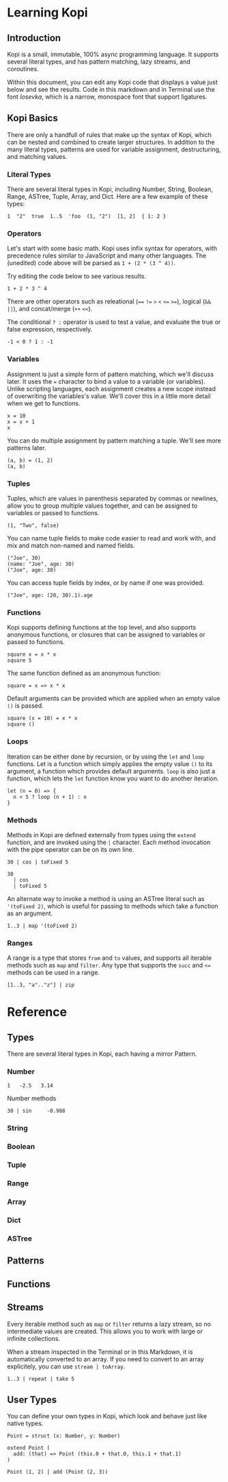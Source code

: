 # Learning Kopi

## Introduction

Kopi is a small, immutable, 100% async programming language. It supports several literal types, and has pattern matching, lazy streams, and coroutines.

Within this document, you can edit any Kopi code that displays a value just below and see the results. Code in this markdown and in Terminal use the font *Iosevka*, which is a narrow, monospace font that support ligatures.

## Kopi Basics

There are only a handfull of rules that make up the syntax of Kopi, which can be nested and combined to create larger structures. In addition to the many literal types, patterns are used for variable assignment, destructuring, and matching values.

### Literal Types

There are several literal types in Kopi, including Number, String, Boolean, Range, ASTree, Tuple, Array, and Dict. Here are a few example of these types:

```
1  "2"  true  1..5  'foo  (1, "2")  [1, 2]  { 1: 2 }
```

### Operators

Let's start with some basic math. Kopi uses infix syntax for operators, with precedence rules similar to JavaScript and many other languages. The (unedited) code above will be parsed as `1 + (2 * (3 ^ 4))`.

Try editing the code below to see various results.

```kopi
1 + 2 * 3 ^ 4
```

There are other operators such as releational (`==` `!=` `>` `<` `<=` `>=`), logical (`&&` `||`), and concat/merge (`++` `<<`).

The conditional `? :` operator is used to test a value, and evaluate the true or false expression, respectively.

```kopi
-1 < 0 ? 1 : -1
```

### Variables

Assignment is just a simple form of pattern matching, which we'll discuss later. It uses the `=` character to bind a value to a variable (or variables). Unlike scripting languages, each assignment creates a new scope instead of overwriting the variables's value. We'll cover this in a little more detail when we get to functions.

```kopi
x = 10
x = x + 1
x
```

You can do multiple assignment by pattern matching a tuple. We'll see more patterns later.

```kopi
(a, b) = (1, 2)
(a, b)
```

### Tuples

Tuples, which are values in parenthesis separated by commas or newlines, allow you to group multiple values together, and can be assigned to variables or passed to functions.

```
(1, "Two", false)
```

You can name tuple fields to make code easier to read and work with, and mix and match non-named and named fields.

```
("Joe", 30)
(name: "Joe", age: 30)
("Joe", age: 30)
```

You can access tuple fields by index, or by name if one was provided.

```kopi
("Joe", age: (20, 30).1).age
```

### Functions

Kopi supports defining functions at the top level, and also supports anonymous functions, or closures that can be assigned to variables or passed to functions.

```kopi
square x = x * x
square 5
```

The same function defined as an anonymous function:

```
square = x => x * x
```

Default arguments can be provided which are applied when an empty value `()` is passed.

```kopi
square (x = 10) = x * x
square ()
```


### Loops

Iteration can be either done by recursion, or by using the `let` and `loop` functions. Let is a function which simply applies the empty value `()` to its argument, a function which provides default arguments. `loop` is also just a function, which lets the `let` function know you want to do another iteration.

```kopi
let (n = 0) => {
  n < 5 ? loop (n + 1) : n
}
```

### Methods

Methods in Kopi are defined externally from types using the `extend` function, and are invoked using the `|` character. Each method invocation with the pipe operator can be on its own line.

```kopi
30 | cos | toFixed 5

30
  | cos
  | toFixed 5
```

An alternate way to invoke a method is using an ASTree literal such as `'(toFixed 2)`, which is useful for passing to methods which take a function as an argument.

```kopi
1..3 | map '(toFixed 2)
```

### Ranges

A range is a type that stores `from` and `to` values, and supports all iterable methods such as `map` and `filter`. Any type that supports the `succ` and `<=` methods can be used in a range.

```kopi
[1..3, "a".."z"] | zip
```


# Reference

## Types

There are several literal types in Kopi, each having a mirror Pattern.

### Number

```
1   -2.5   3.14
```

Number methods

```
30 | sin     -0.988
```

### String
### Boolean
### Tuple
### Range
### Array
### Dict
### ASTree

## Patterns
## Functions
## Streams

Every iterable method such as `map` or `filter` returns a lazy stream, so no intermediate values are created. This allows you to work with large or infinite collections.

When a stream inspected in the Terminal or in this Markdown, it is automatically converted to an array. If you need to convert to an array explicitely, you can use `stream | toArray`.

```kopi
1..3 | repeat | take 5
```

## User Types

You can define your own types in Kopi, which look and behave just like native types.

```kopi
Point = struct (x: Number, y: Number)

extend Point (
  add: (that) => Point (this.0 + that.0, this.1 + that.1)
)

Point (1, 2) | add (Point (2, 3))
```
